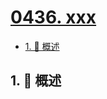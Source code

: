 # [0436. xxx](https://github.com/Tdahuyou/TNotes.leetcode/tree/main/notes/0436.%20xxx)

<!-- region:toc -->

- [1. 📝 概述](#1--概述)

<!-- endregion:toc -->

## 1. 📝 概述

